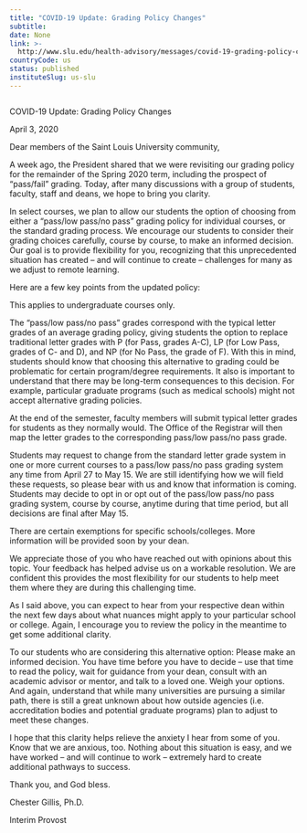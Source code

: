 ```yaml
---
title: "COVID-19 Update: Grading Policy Changes"
subtitle: 
date: None
link: >-
  http://www.slu.edu/health-advisory/messages/covid-19-grading-policy-changes.php
countryCode: us
status: published
instituteSlug: us-slu
---
```

![]()

COVID-19 Update: Grading Policy Changes

April 3, 2020

Dear members of the Saint Louis University community,

A week ago, the President shared that we were revisiting our grading policy for the remainder of the Spring 2020 term, including the prospect of “pass/fail” grading. Today, after many discussions with a group of students, faculty, staff and deans, we hope to bring you clarity.

In select courses, we plan to allow our students the option of choosing from either a “pass/low pass/no pass” grading policy for individual courses, or the standard grading process. We encourage our students to consider their grading choices carefully, course by course, to make an informed decision. Our goal is to provide flexibility for you, recognizing that this unprecedented situation has created – and will continue to create – challenges for many as we adjust to remote learning.

Here are a few key points from the updated policy:



This applies to undergraduate courses only.





The “pass/low pass/no pass” grades correspond with the typical letter grades of an average grading policy, giving students the option to replace traditional letter grades with P (for Pass, grades A-C), LP (for Low Pass, grades of C- and D), and NP (for No Pass, the grade of F). With this in mind, students should know that choosing this alternative to grading could be problematic for certain program/degree requirements. It also is important to understand that there may be long-term consequences to this decision. For example, particular graduate programs (such as medical schools) might not accept alternative grading policies.





At the end of the semester, faculty members will submit typical letter grades for students as they normally would. The Office of the Registrar will then map the letter grades to the corresponding pass/low pass/no pass grade.





Students may request to change from the standard letter grade system in one or more current courses to a pass/low pass/no pass grading system any time from April 27 to May 15. We are still identifying how we will field these requests, so please bear with us and know that information is coming. Students may decide to opt in or opt out of the pass/low pass/no pass grading system, course by course, anytime during that time period, but all decisions are final after May 15.





There are certain exemptions for specific schools/colleges. More information will be provided soon by your dean.

We appreciate those of you who have reached out with opinions about this topic. Your feedback has helped advise us on a workable resolution. We are confident this provides the most flexibility for our students to help meet them where they are during this challenging time.

As I said above, you can expect to hear from your respective dean within the next few days about what nuances might apply to your particular school or college. Again, I encourage you to review the policy in the meantime to get some additional clarity.

To our students who are considering this alternative option: Please make an informed decision. You have time before you have to decide – use that time to read the policy, wait for guidance from your dean, consult with an academic advisor or mentor, and talk to a loved one. Weigh your options. And again, understand that while many universities are pursuing a similar path, there is still a great unknown about how outside agencies (i.e. accreditation bodies and potential graduate programs) plan to adjust to meet these changes.

I hope that this clarity helps relieve the anxiety I hear from some of you. Know that we are anxious, too. Nothing about this situation is easy, and we have worked – and will continue to work – extremely hard to create additional pathways to success.

Thank you, and God bless.

Chester Gillis, Ph.D.

Interim Provost